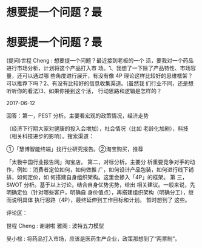 # 想要提一个问题？最

# 想要提一个问题？最

(提问)世程 Cheng : 想要提一个问题？最近接到老板的一个 活，要我对一个药品进行市场分析，计划将这个产品打入市 场。1、我想了一下除了产品特性、市场容量，还可以通过哪 些角度进行展开，有没有像 4P 理论这样比较好的思维框架？ 可以推荐下吗？2、有没有比较好的信息收集渠道。(虽然我 们行业不同，还是想听听你的看法)3、如果你接到这个活， 行动思路和逻辑是怎样的？

2017-06-12

回答：第一，PEST 分析。主要看宏观的政策情况，经济走势

（经济下行期大家对健康的投入会增加），社会情况（比如 老龄化加剧），科技（相关科技进步的影响）。搜索渠道：

①「慧博智能终端」找行业研究报告。②淘宝购买，推荐

「太极中国行业报告网」淘宝店。 第二，对标分析。主要分 析重要竞争对手的动作，例如：消费者定位如何，如何做推 广，如何设计产品包装，如何进行线下铺排，如何定价，如 何搭建自身组织架构。这里会掺入「4P」的框架。 第 三，SWOT 分析。基于以上讨论，结合自身优势劣势，给出 相关建议。一般来说，先明确定位（针对哪些客户，明确自 身价值点），再搭建组织架构（明确分工），继而说明具体 执行思路（4P），最终延伸到工作目标和计划。 暂时想到了 这些。

评论区：

世程 Cheng : 谢谢啦 雅阁 : 波特五力模型

吴小棕 : 将药品打入市场，应该是医药生产企业，政策那想到了“两票制”。
